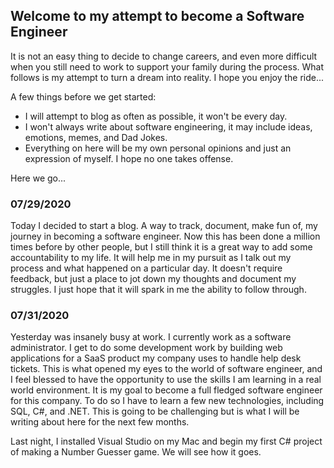 ## Welcome to my attempt to become a Software Engineer 

It is not an easy thing to decide to change careers, and even more difficult when you still need to work to support your family during the process. What follows is my attempt to turn a dream into reality. I hope you enjoy the ride...

A few things before we get started:

- I will attempt to blog as often as possible, it won't be every day.
- I won't always write about software engineering, it may include ideas, emotions, memes, and Dad Jokes.
- Everything on here will be my own personal opinions and just an expression of myself. I hope no one takes offense.

Here we go...

### 07/29/2020
Today I decided to start a blog. A way to track, document, make fun of, my journey in becoming a software engineer. Now this has been done a million times before by other people, but I still think it is a great way to add some accountability to my life. It will help me in my pursuit as I talk out my process and what happened on a particular day. It doesn't require feedback, but just a place to jot down my thoughts and document my struggles. I just hope that it will spark in me the ability to follow through.

### 07/31/2020
Yesterday was insanely busy at work. I currently work as a software administrator. I get to do some development work by building web applications for a SaaS product my company uses to handle help desk tickets. This is what opened my eyes to the world of software engineer, and I feel blessed to have the opportunity to use the skills I am learning in a real world environment. It is my goal to become a full fledged software engineer for this company. To do so I have to learn a few new technologies, including SQL, C#, and .NET. This is going to be challenging but is what I will be writing about here for the next few months.

Last night, I installed Visual Studio on my Mac and begin my first C# project of making a Number Guesser game. We will see how it goes.



<!-- ## Welcome to GitHub Pages

You can use the [editor on GitHub](https://github.com/lax0248917/My_Journey/edit/master/README.md) to maintain and preview the content for your website in Markdown files.

Whenever you commit to this repository, GitHub Pages will run [Jekyll](https://jekyllrb.com/) to rebuild the pages in your site, from the content in your Markdown files.

### Markdown

Markdown is a lightweight and easy-to-use syntax for styling your writing. It includes conventions for

```markdown
Syntax highlighted code block

# Header 1
## Header 2
### Header 3

- Bulleted
- List

1. Numbered
2. List

**Bold** and _Italic_ and `Code` text

[Link](url) and ![Image](src)
```

For more details see [GitHub Flavored Markdown](https://guides.github.com/features/mastering-markdown/).

### Jekyll Themes

Your Pages site will use the layout and styles from the Jekyll theme you have selected in your [repository settings](https://github.com/lax0248917/My_Journey/settings). The name of this theme is saved in the Jekyll `_config.yml` configuration file.

### Support or Contact

Having trouble with Pages? Check out our [documentation](https://help.github.com/categories/github-pages-basics/) or [contact support](https://github.com/contact) and we’ll help you sort it out. -->
